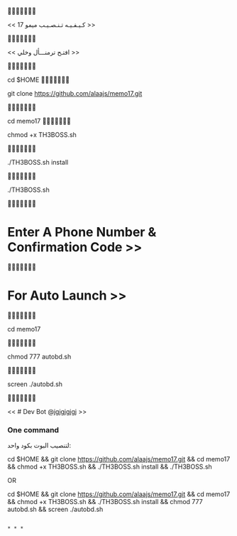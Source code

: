 
🔸➖🔹➖🔸➖🔹

 << كـيـفـيـه تـنـصـيـب ميمو 17 >>
 
🔸➖🔹➖🔸➖🔹

 << افتـح ترمنـــأل وخلي >>
 
🔸➖🔹➖🔸➖🔹

cd $HOME
🔸➖🔹➖🔸➖🔹

git clone https://github.com/alaajs/memo17.git

🔸➖🔹➖🔸➖🔹

cd memo17
🔸➖🔹➖🔸➖🔹

chmod +x TH3BOSS.sh

🔸➖🔹➖🔸➖🔹

./TH3BOSS.sh install

🔸➖🔹➖🔸➖🔹

./TH3BOSS.sh 

🔸➖🔹➖🔸➖🔹

# Enter A Phone Number & Confirmation Code >>

🔸➖🔹➖🔸➖🔹

# For Auto Launch >>

🔸➖🔹➖🔸➖🔹

cd memo17

🔸➖🔹➖🔸➖🔹

chmod 777 autobd.sh

🔸➖🔹➖🔸➖🔹

screen ./autobd.sh

🔸➖🔹➖🔸➖🔹


<< # Dev Bot @jgjgjgjgj >>


### One command
لتنصيب البوت بكود واحد:

cd $HOME && git clone https://github.com/alaajs/memo17.git && cd memo17 && chmod +x TH3BOSS.sh && ./TH3BOSS.sh install && ./TH3BOSS.sh

OR

cd $HOME && git clone https://github.com/alaajs/memo17.git && cd memo17 && chmod +x TH3BOSS.sh && ./TH3BOSS.sh install && chmod 777 autobd.sh && screen ./autobd.sh
```

* * *

